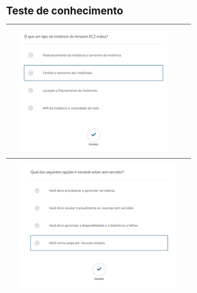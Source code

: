 # Teste de conhecimento

***

<figure><img src="../../.gitbook/assets/image (42).png" alt=""><figcaption></figcaption></figure>

***

<figure><img src="../../.gitbook/assets/image (41).png" alt=""><figcaption></figcaption></figure>
